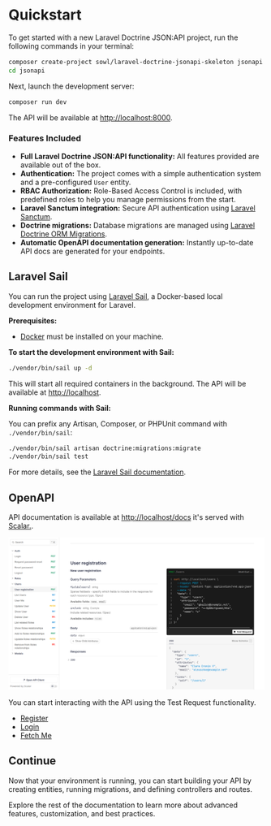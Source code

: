 # Quickstart

To get started with a new Laravel Doctrine JSON:API project, run the following commands in your terminal:

```bash
composer create-project sowl/laravel-doctrine-jsonapi-skeleton jsonapi
cd jsonapi
```

Next, launch the development server:

```bash
composer run dev
```

The API will be available at [http://localhost:8000](http://localhost:8000).

### Features Included

- **Full Laravel Doctrine JSON:API functionality:** All features provided are available out of the box.
- **Authentication:** The project comes with a simple authentication system and a pre-configured `User` entity.
- **RBAC Authorization:** Role-Based Access Control is included, with predefined roles to help you manage permissions from the start.
- **Laravel Sanctum integration:** Secure API authentication using [Laravel Sanctum](https://laravel.com/docs/10.x/sanctum).
- **Doctrine migrations:** Database migrations are managed using [Laravel Doctrine ORM Migrations](https://www.laraveldoctrine.org/docs/current/migrations/).
- **Automatic OpenAPI documentation generation:** Instantly up-to-date API docs are generated for your endpoints.

## Laravel Sail

You can run the project using [Laravel Sail](https://laravel.com/docs/12.x/sail), a Docker-based local development environment for Laravel.

**Prerequisites:**
- [Docker](https://www.docker.com/get-started) must be installed on your machine.

**To start the development environment with Sail:**

```bash
./vendor/bin/sail up -d
```

This will start all required containers in the background. The API will be available at [http://localhost](http://localhost).

**Running commands with Sail:**

You can prefix any Artisan, Composer, or PHPUnit command with `./vendor/bin/sail`:

```bash
./vendor/bin/sail artisan doctrine:migrations:migrate
./vendor/bin/sail test
```

For more details, see the [Laravel Sail documentation](https://laravel.com/docs/12.x/sail).



## OpenAPI

API documentation is available at [http://localhost/docs](http://localhost/docs) it's served with [Scalar.](https://scalar.com/).

![Scalar](./images/quickstart/scalar.png)

You can start interacting with the API using the Test Request functionality.

  * [Register](http://localhost/docs#tag/auth/POST/auth/register)
  * [Login](http://localhost/docs#tag/auth/POST/auth/login)
  * [Fetch Me](http://localhost/docs#tag/users/GET/api/users/me)

## Continue

Now that your environment is running, you can start building your API by creating entities, running migrations, and defining controllers and routes.

Explore the rest of the documentation to learn more about advanced features, customization, and best practices.
